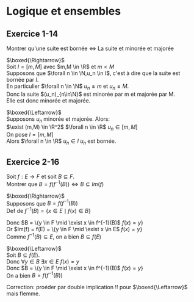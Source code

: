 # Logique et ensembles
## Exercice 1-14
Montrer qu'une suite est bornée $\Leftrightarrow$ La suite et minorée et majorée  

$\boxed{\Rightarrow}$  
Soit $I = [m,M]$ avec $m,M \in \R$ et $m < M$  
Supposons que $\forall n \in \N,u_n \in I$, c'est à dire que la suite est bornée par $I$.  
En particulier $\forall n \in \N$ $u_n \geq m$ et $u_n \leq M$.  
Donc la suite $(u_n)_{n\in\N}$ est minorée par m et majorée par M.  
Elle est donc minorée et majorée.


$\boxed{\Leftarrow}$  
Supposons $u_n$ minorée et majorée. Alors:  
$\exist (m,M) \in \R^2$ $\forall n \in \R$ $u_n \in [m, M]$  
On pose $I = [m, M]$  
Alors $\forall n \in \R$ $u_n \in I$
$u_n$ est bornée.

## Exercice 2-16

Soit $f: E \rightarrow F$  et soit $B \subseteq F$.  
Montrer que $B = f(f^{-1}(B)) \Leftrightarrow B \subseteq Im(f)$

$\boxed{\Rightarrow}$  
Supposons que $B = f(f^{-1}(B))$  
Def de $f^{-1}(B) = \{x \in E \mid f(x) \in B\}$  

Donc $B = \{y \in F \mid \exist x \in f^{-1}(B)$ $f(x)=y\}$  
Or $Im(f) = f(E) = \{y \in F \mid \exist x \in E$ $f(x)=y\}$  
Comme $f^{-1}(B) \subseteq E$, on a bien $B \subseteq f(E)$


$\boxed{\Leftarrow}$  
Soit $B \subseteq f(E)$.  
Donc $\forall y \in B$ $\exists x \in E$ $f(x)=y$  
Donc $B = \{y \in F \mid \exist x \in f^{-1}(B)$ $f(x)=y\}$  
On a bien $B = f(f^{-1}(B))$

Correction: proéder par double implication !! pour $\boxed{\Leftarrow}$ mais flemme.

